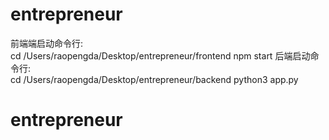 # entrepreneur
前端端启动命令行:  
 cd /Users/raopengda/Desktop/entrepreneur/frontend
npm start
后端启动命令行:  
cd /Users/raopengda/Desktop/entrepreneur/backend
python3 app.py
# entrepreneur